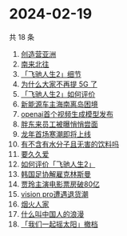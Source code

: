 # 2024-02-19

共 18 条

<!-- BEGIN ZHIHUSEARCH -->
<!-- 最后更新时间 Mon Feb 19 2024 18:13:02 GMT+0800 (China Standard Time) -->
1. [创造营亚洲](https://www.zhihu.com/search?q=创造营亚洲)
1. [南来北往](https://www.zhihu.com/search?q=南来北往)
1. [「飞驰人生2」细节](https://www.zhihu.com/search?q=「飞驰人生2」细节)
1. [为什么大家不再提 5G 了](https://www.zhihu.com/search?q=为什么大家不再提%205G%20了)
1. [「飞驰人生2」如何评价](https://www.zhihu.com/search?q=「飞驰人生2」如何评价)
1. [新能源车主海南离岛困境](https://www.zhihu.com/search?q=新能源车主海南离岛困境)
1. [openai首个视频生成模型发布](https://www.zhihu.com/search?q=openai首个视频生成模型发布)
1. [胖东来员工被曝悄悄尝面](https://www.zhihu.com/search?q=胖东来员工被曝悄悄尝面)
1. [龙年首场寒潮即将上线](https://www.zhihu.com/search?q=龙年首场寒潮即将上线)
1. [有不含有水分子且无害的饮料吗](https://www.zhihu.com/search?q=有不含有水分子且无害的饮料吗)
1. [要久久爱](https://www.zhihu.com/search?q=要久久爱)
1. [如何评价「飞驰人生2」](https://www.zhihu.com/search?q=如何评价「飞驰人生2」)
1. [韩国足协解雇克林斯曼](https://www.zhihu.com/search?q=韩国足协解雇克林斯曼)
1. [贾玲主演电影票房破80亿](https://www.zhihu.com/search?q=贾玲主演电影票房破80亿)
1. [vision pro遭遇退货潮](https://www.zhihu.com/search?q=vision%20pro遭遇退货潮)
1. [烟火人家](https://www.zhihu.com/search?q=烟火人家)
1. [什么叫中国人的浪漫](https://www.zhihu.com/search?q=什么叫中国人的浪漫)
1. [「我们一起摇太阳」撤档](https://www.zhihu.com/search?q=「我们一起摇太阳」撤档)
<!-- END ZHIHUSEARCH -->
